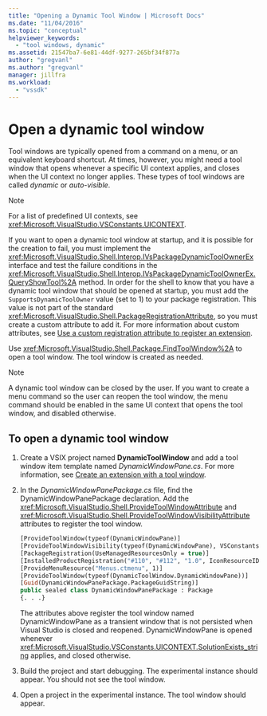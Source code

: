 ```yaml
---
title: "Opening a Dynamic Tool Window | Microsoft Docs"
ms.date: "11/04/2016"
ms.topic: "conceptual"
helpviewer_keywords: 
  - "tool windows, dynamic"
ms.assetid: 21547ba7-6e81-44df-9277-265bf34f877a
author: "gregvanl"
ms.author: "gregvanl"
manager: jillfra
ms.workload: 
  - "vssdk"
---
```

# Open a dynamic tool window
Tool windows are typically opened from a command on a menu, or an equivalent keyboard shortcut. At times, however, you might need a tool window that opens whenever a specific UI context applies, and closes when the UI context no longer applies. These types of tool windows are called *dynamic* or *auto-visible*.  
  
> [!NOTE]
>  For a list of predefined UI contexts, see <xref:Microsoft.VisualStudio.VSConstants.UICONTEXT>.  
  
 If you want to open a dynamic tool window at startup, and it is possible for the creation to fail, you must implement the <xref:Microsoft.VisualStudio.Shell.Interop.IVsPackageDynamicToolOwnerEx> interface and test the failure conditions in the <xref:Microsoft.VisualStudio.Shell.Interop.IVsPackageDynamicToolOwnerEx.QueryShowTool%2A> method. In order for the shell to know that you have a dynamic tool window that should be opened at startup, you must add the `SupportsDynamicToolOwner` value (set to 1) to your package registration. This value is not part of the standard <xref:Microsoft.VisualStudio.Shell.PackageRegistrationAttribute>, so you must create a custom attribute to add it. For more information about custom attributes, see [Use a custom registration attribute to register an extension](../extensibility/registering-and-unregistering-vspackages.md#using-a-custom-registration-attribute-to-register-an-extension).  
  
 Use <xref:Microsoft.VisualStudio.Shell.Package.FindToolWindow%2A> to open a tool window. The tool window is created as needed.  
  
> [!NOTE]
>  A dynamic tool window can be closed by the user. If you want to create a menu command so the user can reopen the tool window, the menu command should be enabled in the same UI context that opens the tool window, and disabled otherwise.  
  
## To open a dynamic tool window  
  
1.  Create a VSIX project named **DynamicToolWindow** and add a tool window item template named *DynamicWindowPane.cs*. For more information, see [Create an extension with a tool window](../extensibility/creating-an-extension-with-a-tool-window.md).  
  
2.  In the *DynamicWindowPanePackage.cs* file, find the DynamicWindowPanePackage declaration. Add the <xref:Microsoft.VisualStudio.Shell.ProvideToolWindowAttribute> and <xref:Microsoft.VisualStudio.Shell.ProvideToolWindowVisibilityAttribute> attributes to register the tool window.  
  
    ```vb  
    [ProvideToolWindow(typeof(DynamicWindowPane)]  
    [ProvideToolWindowVisibility(typeof(DynamicWindowPane), VSConstants.UICONTEXT.SolutionExists_string)]  
    [PackageRegistration(UseManagedResourcesOnly = true)]  
    [InstalledProductRegistration("#110", "#112", "1.0", IconResourceID = 400)] // Info on this package for Help/About  
    [ProvideMenuResource("Menus.ctmenu", 1)]  
    [ProvideToolWindow(typeof(DynamicToolWindow.DynamicWindowPane))]  
    [Guid(DynamicWindowPanePackage.PackageGuidString)]  
    public sealed class DynamicWindowPanePackage : Package  
    {. . .}  
    ```  
  
     The attributes above register the tool window named DynamicWindowPane as a transient window that is not persisted when Visual Studio is closed and reopened. DynamicWindowPane is opened whenever <xref:Microsoft.VisualStudio.VSConstants.UICONTEXT.SolutionExists_string> applies, and closed otherwise.  
  
3.  Build the project and start debugging. The experimental instance should appear. You should not see the tool window.  
  
4.  Open a project in the experimental instance. The tool window should appear.